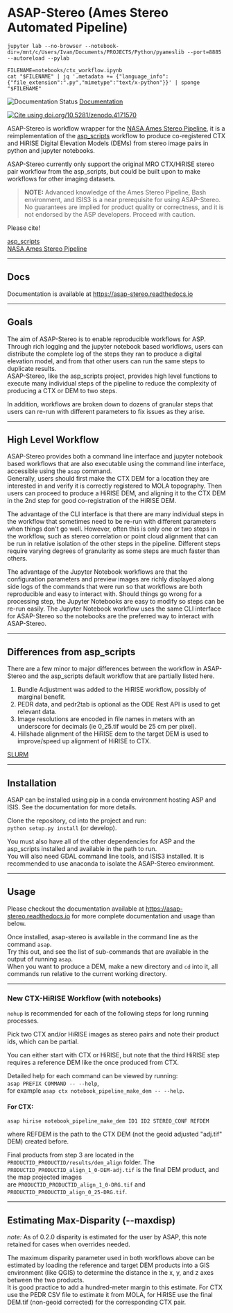 # ASAP-Stereo (Ames Stereo Automated Pipeline)

```shell
jupyter lab --no-browser --notebook-dir=/mnt/c/Users/Ivan/Documents/PROJECTS/Python/pyameslib --port=8885 --autoreload --pylab
```

```shell
FILENAME=notebooks/ctx_workflow.ipynb
cat "$FILENAME" | jq '.metadata += {"language_info": {"file_extension":".py","mimetype":"text/x-python"}}' | sponge "$FILENAME"
```

![Documentation Status](https://readthedocs.org/projects/asap-stereo/badge/?version=main)
[Documentation](https://asap-stereo.readthedocs.io/en/main/?badge=main)

[![Cite using doi.org/10.5281/zenodo.4171570](https://zenodo.org/badge/DOI/10.5281/zenodo.4171570.svg)](https://doi.org/10.5281/zenodo.4171570)

ASAP-Stereo is workflow wrapper for the [NASA Ames Stereo Pipeline](https://github.com/NeoGeographyToolkit/StereoPipeline), it is a reimplementation of the [asp_scripts](https://github.com/USGS-Astrogeology/asp_scripts) workflow to produce co-registered CTX and HiRISE Digital Elevation Models (DEMs) from stereo image pairs in python and jupyter notebooks.

ASAP-Stereo currently only support the original MRO CTX/HiRISE stereo pair workflow from the asp_scripts, but could be built upon to make workflows for other imaging datasets.

> **NOTE:** Advanced knowledge of the Ames Stereo Pipeline, Bash environment, and ISIS3 is a near prerequisite for using ASAP-Stereo.  
> No guarantees are implied for product quality or correctness, and it is not endorsed by the ASP developers. Proceed with caution.

Please cite!

[asp_scripts](https://github.com/USGS-Astrogeology/asp_scripts)  
[NASA Ames Stereo Pipeline](https://github.com/NeoGeographyToolkit/StereoPipeline)

---

## Docs

Documentation is available at https://asap-stereo.readthedocs.io

---

## Goals

The aim of ASAP-Stereo is to enable reproducible workflows for ASP. Through rich logging and the jupyter notebook based workflows, users can distribute the complete log of the steps they ran to produce a digital elevation model, and from that other users can run the same steps to duplicate results.  
ASAP-Stereo, like the asp_scripts project, provides high level functions to execute many individual steps of the pipeline to reduce the complexity of producing a CTX or DEM to two steps.

In addition, workflows are broken down to dozens of granular steps that users can re-run with different parameters to fix issues as they arise.

---

## High Level Workflow

ASAP-Stereo provides both a command line interface and jupyter notebook based workflows that are also executable using the command line interface, accessible using the `asap` command.  
Generally, users should first make the CTX DEM for a location they are interested in and verify it is correctly registered to MOLA topography. Then users can proceed to produce a HiRISE DEM, and aligning it to the CTX DEM in the 2nd step for good co-registration of the HiRISE DEM.

The advantage of the CLI interface is that there are many individual steps in the workflow that sometimes need to be re-run with different parameters when things don't go well. However, often this is only one or two steps in the workflow, such as stereo correlation or point cloud alignment that can be run in relative isolation of the other steps in the pipeline. Different steps require varying degrees of granularity as some steps are much faster than others.

The advantage of the Jupyter Notebook workflows are that the configuration parameters and preview images are richly displayed along side logs of the commands that were run so that workflows are both reproducible and easy to interact with. Should things go wrong for a processing step, the Jupyter Notebooks are easy to modify so steps can be re-run easily. The Jupyter Notebook workflow uses the same CLI interface for ASAP-Stereo so the notebooks are the preferred way to interact with ASAP-Stereo.

---

## Differences from asp_scripts

There are a few minor to major differences between the workflow in ASAP-Stereo and the asp_scripts default workflow that are partially listed here.

1. Bundle Adjustment was added to the HiRISE workflow, possibly of marginal benefit.
2. PEDR data, and pedr2tab is optional as the ODE Rest API is used to get relevant data.
3. Image resolutions are encoded in file names in meters with an underscore for decimals (ie 0_25.tif would be 25 cm per pixel).
4. Hillshade alignment of the HiRISE dem to the target DEM is used to improve/speed up alignment of HiRISE to CTX.

[SLURM](https://slurm.schedmd.com)

---

## Installation

ASAP can be installed using pip in a conda environment hosting ASP and ISIS. See the documentation for more details.

Clone the repository, cd into the project and run:  
`python setup.py install` (or develop).

You must also have all of the other dependencies for ASP and the asp_scripts installed and available in the path to run.  
You will also need GDAL command line tools, and ISIS3 installed. It is recommended to use anaconda to isolate the ASAP-Stereo environment.

---

## Usage

Please checkout the documentation available at https://asap-stereo.readthedocs.io for more complete documentation and usage than below.

Once installed, asap-stereo is available in the command line as the command `asap`.  
Try this out, and see the list of sub-commands that are available in the output of running `asap`.  
When you want to produce a DEM, make a new directory and `cd` into it, all commands run relative to the current working directory.

---

### New CTX-HiRISE Workflow (with notebooks)

`nohup` is recommended for each of the following steps for long running processes.

Pick two CTX and/or HiRISE images as stereo pairs and note their product ids, which can be partial.

You can either start with CTX or HiRISE, but note that the third HiRISE step requires a reference DEM like the once produced from CTX.

Detailed help for each command can be viewed by running:  
`asap PREFIX COMMAND -- --help`,  
for example `asap ctx notebook_pipeline_make_dem -- --help`.

#### For CTX:

`asap hirise notebook_pipeline_make_dem ID1 ID2 STEREO_CONF REFDEM`

where REFDEM is the path to the CTX DEM (not the geoid adjusted "adj.tif" DEM) created before.

Final products from step 3 are located in the `PRODUCTID_PRODUCTID/results/dem_align` folder. The  
`PRODUCTID_PRODUCTID_align_1_0-DEM-adj.tif` is the final DEM product, and the map projected images  
are `PRODUCTID_PRODUCTID_align_1_0-DRG.tif` and `PRODUCTID_PRODUCTID_align_0_25-DRG.tif`.

---

## Estimating Max-Disparity (--maxdisp)

*note:*  As of 0.2.0 disparity is estimated for the user by ASAP, this note retained for cases when overrides needed.

The maximum disparity parameter used in both workflows above can be estimated by loading the reference and target DEM products into a GIS environment (like QGIS) to determine the distance in the x, y, and z axes between the two products.  
It is good practice to add a hundred-meter margin to this estimate. For CTX use the PEDR CSV file to estimate it from MOLA, for HiRISE use the final DEM.tif (non-geoid corrected) for the corresponding CTX pair.